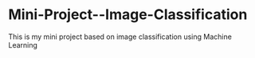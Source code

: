 # Mini-Project--Image-Classification
This is my mini project based on image classification using Machine Learning
